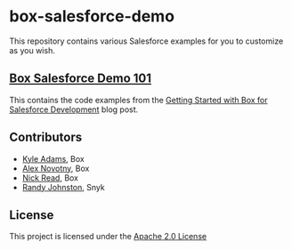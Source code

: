 # box-salesforce-demo

This repository contains various Salesforce examples for you to customize as you wish. 

## [Box Salesforce Demo 101](https://github.com/box-community/box-salesforce-demo-101)

This contains the code examples from the [Getting Started with Box for Salesforce Development](https://medium.com/@anovotny_12970/getting-started-with-box-for-salesforce-development-824ab538ea13) blog post. 

## Contributors

* [Kyle Adams](https://github.com/kylefernandadams), Box
* [Alex Novotny](https://github.com/smartoneinok), Box
* [Nick Read](https://github.com), Box
* [Randy Johnston](https://github.com/randyjohnston), Snyk

## License

This project is licensed under the [Apache 2.0 License](LICENSE)
